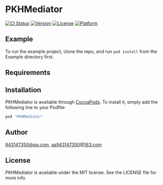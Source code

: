 # PKHMediator

[![CI Status](https://img.shields.io/travis/943147350@qq.com/PKHMediator.svg?style=flat)](https://travis-ci.org/943147350@qq.com/PKHMediator)
[![Version](https://img.shields.io/cocoapods/v/PKHMediator.svg?style=flat)](https://cocoapods.org/pods/PKHMediator)
[![License](https://img.shields.io/cocoapods/l/PKHMediator.svg?style=flat)](https://cocoapods.org/pods/PKHMediator)
[![Platform](https://img.shields.io/cocoapods/p/PKHMediator.svg?style=flat)](https://cocoapods.org/pods/PKHMediator)

## Example

To run the example project, clone the repo, and run `pod install` from the Example directory first.

## Requirements

## Installation

PKHMediator is available through [CocoaPods](https://cocoapods.org). To install
it, simply add the following line to your Podfile:

```ruby
pod 'PKHMediator'
```

## Author

943147350@qq.com, aa943147350@163.com

## License

PKHMediator is available under the MIT license. See the LICENSE file for more info.
